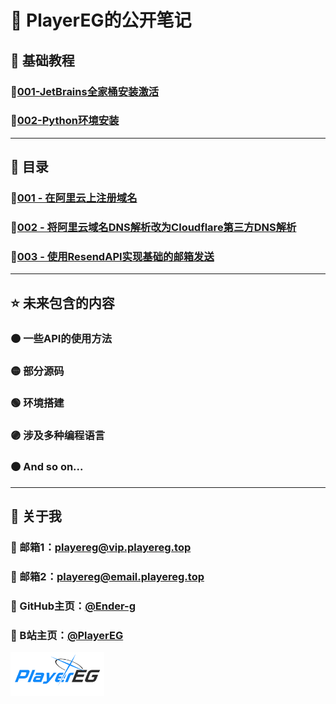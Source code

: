 # 💫 PlayerEG的公开笔记

## 🔷 基础教程

### 🔹[001-JetBrains全家桶安装激活](MD/foundation/001-JetBrains全家桶安装激活.md)

### 🔹[002-Python环境安装](MD/foundation/002-Python环境安装.md)

---

## 🔶 目录

### 🔸[001 - 在阿里云上注册域名](MD/001%20-%20在阿里云上注册域名.md)

### 🔸[002 - 将阿里云域名DNS解析改为Cloudflare第三方DNS解析](MD/002%20-%20将阿里云域名DNS解析改为Cloudflare第三方DNS解析.md)

### 🔸[003 - 使用ResendAPI实现基础的邮箱发送](MD/003%20-%20使用ResendAPI实现基础的邮箱发送.md)

---

## ⭐ 未来包含的内容

### 🟠 一些API的使用方法

### 🟡 部分源码

### 🟢 环境搭建

### 🟣 涉及多种编程语言

### 🟤 And so on...

---

## 💫 关于我

### 💠 邮箱1：<playereg@vip.playereg.top>

### 💠 邮箱2：<playereg@email.playereg.top>

### 💠 GitHub主页：[@Ender-g](https://github.com/ender-g)

### 💠 B站主页：[@PlayerEG](https://space.bilibili.com/520500365)

<img src="./img/mylogo.png" width="150">